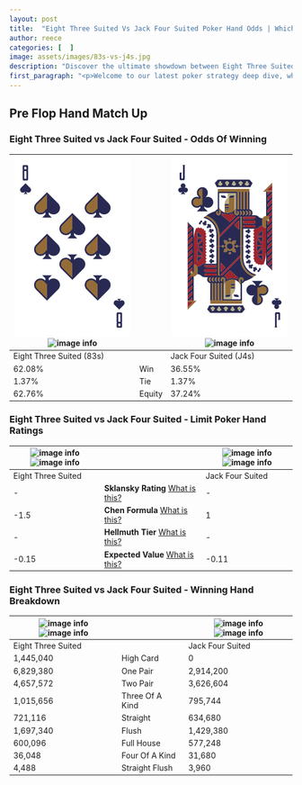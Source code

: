 ```yaml
---
layout: post
title:  "Eight Three Suited Vs Jack Four Suited Poker Hand Odds | Which Is The Better Hand In Poker? A Complete Guide"
author: reece
categories: [  ]
image: assets/images/83s-vs-j4s.jpg
description: "Discover the ultimate showdown between Eight Three Suited and Jack Four Suited in poker! Uncover the odds, strategies, and scenarios where one hand triumphs over the other. Get ready to up your poker game with this thrilling analysis."
first_paragraph: "<p>Welcome to our latest poker strategy deep dive, where we're pitting two distinct hands against each other in a high-stakes showdown: Eight Three Suited vs Jack Four Suited.</p><p>In the dynamic world of poker, every decision counts, and knowing which hand holds the upper hand is key to your success at the table.</p><p>In this article, we'll dissect these two hands, explore the scenarios where one dominates the other, and equip you with the knowledge to make strategic choices that can tip the odds in your favor.</p><p>Get ready to unravel the intriguing dynamics of these poker hands and elevate your game to new heights.</p>"
---
```




[comment]: # (sp0)

## Pre Flop Hand Match Up

<div class="table hand-ratings" markdown="1"> 



### Eight Three Suited vs Jack Four Suited - Odds Of Winning


    
| ![image info](assets/images/hand1/8.png) ![image info](assets/images/hand1/3s.png) |  | ![image info](assets/images/hand2/j.png) ![image info](assets/images/hand2/4s.png) |
| -------- | -------- | -------- |
| Eight Three Suited (83s) |  | Jack Four Suited (J4s) |
| 62.08% | Win | 36.55% |
| 1.37% | Tie | 1.37% |
| 62.76% | Equity | 37.24% |




[comment]: # (sp1)



### Eight Three Suited vs Jack Four Suited - Limit Poker Hand Ratings


    
| ![image info](https://www.riverpairs.com/assets/images/hand1/8.png) ![image info](https://www.riverpairs.com/assets/images/hand1/3s.png) |  | ![image info](https://www.riverpairs.com/assets/images/hand2/j.png) ![image info](https://www.riverpairs.com/assets/images/hand2/4s.png) |
| -------- | -------- | -------- |
| Eight Three Suited |  | Jack Four Suited |
| - | **Sklansky Rating** [What is this?](/sklansky-rating-explained) | - |
| -1.5 | **Chen Formula** [What is this?](/chen-formula-explained) | 1 |
| - | **Hellmuth Tier** [What is this?](/Hellmuth-tier-explained) | - |
| -0.15 | **Expected Value** [What is this?](/expected-value-explained) | -0.11 |




[comment]: # (sp2)



### Eight Three Suited vs Jack Four Suited - Winning Hand Breakdown


    
| ![image info](https://www.riverpairs.com/assets/images/hand1/8.png) ![image info](https://www.riverpairs.com/assets/images/hand1/3s.png) |  | ![image info](https://www.riverpairs.com/assets/images/hand2/j.png) ![image info](https://www.riverpairs.com/assets/images/hand2/4s.png) |
| -------- | -------- | -------- |
| Eight Three Suited |  | Jack Four Suited |
| 1,445,040 | High Card | 0 |
| 6,829,380 | One Pair | 2,914,200 |
| 4,657,572 | Two Pair | 3,626,604 |
| 1,015,656 | Three Of A Kind | 795,744 |
| 721,116 | Straight | 634,680 |
| 1,697,340 | Flush | 1,429,380 |
| 600,096 | Full House | 577,248 |
| 36,048 | Four Of A Kind | 31,680 |
| 4,488 | Straight Flush | 3,960 |




[comment]: # (sp3)



</div>

[comment]: # (sp4)



[comment]: # (sp5)


